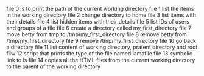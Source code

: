 file 0 is to print the path of the current working directory
file 1 list the items in the working directory
file 2 change directory to home
file 3 list items with their details
file 4 list hidden items with their details
file 5 list IDs of users and groups of a file
file 6 create a directory called my_first_directory
file 7 move betty from tmp to /tmp/my_first_directory
file 8 remove betty from /tmp/my_first_directory
file 9 remove /tmp/my_first_directory
file 10 go back a directory
file 11 list content of working directory, pratent directory and root
filw 12 script that prints the type of the file named iamafile
file 13 symbolic link to ls
file 14 copies all the HTML files from the current working directory to the parent of the working directory
